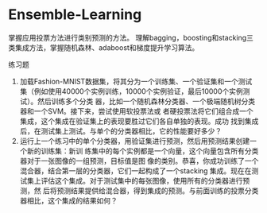 # Ensemble-Learning
掌握应用投票方法进行类别预测的方法。 理解bagging，boosting和stacking三类集成方法，掌握随机森林、adaboost和梯度提升学习算法。


练习题
1. 加载Fashion-MNIST数据集，将其分为一个训练集、一个验证集和一个测试集（例如使用40000个实例训练，10000个实例验证，最后10000个实例测试）。然后训练多个分类
器，比如一个随机森林分类器、一个极端随机树分类器和一个SVM。接下来，尝试使用软投票法或
者硬投票法将它们组合成一个集成，这个集成在验证集上的表现要胜过它们各自单独的表现。成功
找到集成后，在测试集上测试。与单个的分类器相比，它的性能要好多少？
2. 运行上一个练习中的单个分类器，用验证集进行预测，然后用预测结果创建一个新的训练集：新训
练集中的每个实例都是一个向量，这个向量包含所有分类器对于一张图像的一组预测，目标值是图
像的类别。恭喜，你成功训练了一个混合器，结合第一层的分类器，它们一起构成了一个stacking
集成。现在在测试集上评估这个集成。对于测试集中的每张图像，使用所有的分类器进行预测，然
后将预测结果提供给混合器，得到集成的预测。与前面训练的投票分类器相比，这个集成的结果如何？
